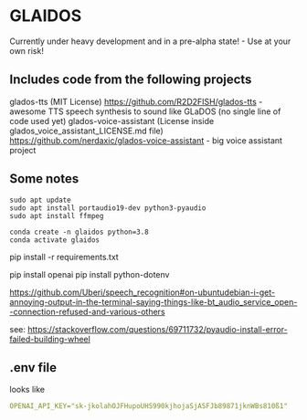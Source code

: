# GLAIDOS

Currently under heavy development and in a pre-alpha state! - Use at your own risk!

## Includes code from the following projects

glados-tts (MIT License) https://github.com/R2D2FISH/glados-tts - awesome TTS speech synthesis to sound like GLaDOS
(no single line of code used yet) glados-voice-assistant (License inside glados_voice_assistant_LICENSE.md file)  https://github.com/nerdaxic/glados-voice-assistant - big voice assistant project

## Some notes

```
sudo apt update
sudo apt install portaudio19-dev python3-pyaudio
sudo apt install ffmpeg
```

```
conda create -n glaidos python=3.8
conda activate glaidos
```

pip install -r requirements.txt

pip install openai
pip install python-dotenv

https://github.com/Uberi/speech_recognition#on-ubuntudebian-i-get-annoying-output-in-the-terminal-saying-things-like-bt_audio_service_open--connection-refused-and-various-others


see: https://stackoverflow.com/questions/69711732/pyaudio-install-error-failed-building-wheel

## .env file

looks like
```yaml
OPENAI_API_KEY="sk-jkolahOJFHupoUHS990kjhojaSjASFJb89871jknWBs810ß1"
```